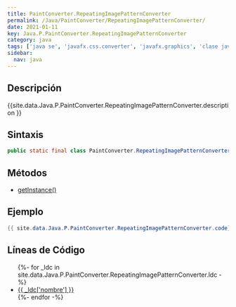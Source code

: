 ```yaml
---
title: PaintConverter.RepeatingImagePatternConverter
permalink: /Java/PaintConverter/RepeatingImagePatternConverter/
date: 2021-01-11
key: Java.P.PaintConverter.RepeatingImagePatternConverter
category: java
tags: ['java se', 'javafx.css.converter', 'javafx.graphics', 'clase java', 'Java 1.0']
sidebar: 
  nav: java
---
```


## Descripción
{{site.data.Java.P.PaintConverter.RepeatingImagePatternConverter.description }}

## Sintaxis
~~~java
public static final class PaintConverter.RepeatingImagePatternConverter extends StyleConverter<ParsedValue[],Paint>
~~~

## Métodos
* [getInstance()](/Java/PaintConverter/RepeatingImagePatternConverter/getInstance)

## Ejemplo
~~~java
{{ site.data.Java.P.PaintConverter.RepeatingImagePatternConverter.code}}
~~~

## Líneas de Código
<ul>
{%- for _ldc in site.data.Java.P.PaintConverter.RepeatingImagePatternConverter.ldc -%}
   <li>
       <a href="{{_ldc['url'] }}">{{ _ldc['nombre'] }}</a>
   </li>
{%- endfor -%}
</ul>
